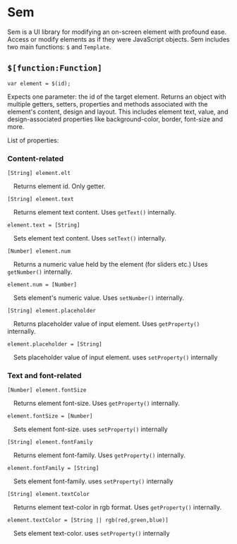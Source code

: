 # Sem

Sem is a UI library for modifying an on-screen element with profound ease. Access or modify elements as if they were JavaScript objects. Sem includes two main functions: ```$``` and ```Template```.

## ```$[function:Function]```

```var element = $(id);```

Expects one parameter: the id of the target element. Returns an object with multiple getters, setters, properties and methods associated with the element's content, design and layout. This includes element text, value, and design-associated properties like background-color, border, font-size and more.

List of properties:

### Content-related

```[String] element.elt```

&emsp;Returns element id. Only getter.

```[String] element.text```

&emsp;Returns element text content. Uses ```getText()``` internally.

```element.text = [String]```

&emsp;Sets element text content. Uses ```setText()``` internally.

```[Number] element.num```

&emsp;Returns a numeric value held by the element (for sliders etc.) Uses ```getNumber()``` internally.

```element.num = [Number]```

&emsp;Sets element's numeric value. Uses ```setNumber()``` internally.

```[String] element.placeholder```

&emsp;Returns placeholder value of input element. Uses ```getProperty()``` internally.

```element.placeholder = [String]```

&emsp;Sets placeholder value of input element. uses ```setProperty()``` internally

### Text and font-related

```[Number] element.fontSize```

&emsp;Returns element font-size. Uses ```getProperty()``` internally.

```element.fontSize = [Number]```

&emsp;Sets element font-size. uses ```setProperty()``` internally

```[String] element.fontFamily```

&emsp;Returns element font-family. Uses ```getProperty()``` internally.

```element.fontFamily = [String]```

&emsp;Sets element font-family. uses ```setProperty()``` internally

```[String] element.textColor```

&emsp;Returns element text-color in rgb format. Uses ```getProperty()``` internally.

```element.textColor = [String || rgb(red,green,blue)]```

&emsp;Sets element text-color. uses ```setProperty()``` internally
